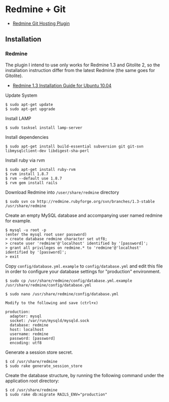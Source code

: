 # Redmine + Git #

- [Redmine Git Hosting Plugin](https://github.com/kubitron/redmine_git_hosting)

## Installation ##

### Redmine ###

The plugin I intend to use only works for Redmine 1.3 and Gitolite 2, so the installation instruction differ from the latest Redmine (the same goes for Gitolite).

- [Redmine 1.3 Installation Guide for Ubuntu 10.04](http://www.redmine.org/projects/redmine/wiki/HowToInstallRedmineOnUbuntuServer#Redmine-Installation)

Update System

	$ sudo apt-get update
	$ sudo apt-get upgrade

Install LAMP

	$ sudo tasksel install lamp-server

Install dependencies

	$ sudo apt-get install build-essential subversion git git-svn libmysqlclient-dev libdigest-sha-perl

Install ruby via rvm

	$ sudo apt-get install ruby-rvm
	$ rvm install 1.8.7
	$ rvm --default use 1.8.7
	$ rvm gem install rails

Download Redmine into `/user/share/redmine` directory

	$ sudo svn co http://redmine.rubyforge.org/svn/branches/1.3-stable /usr/share/redmine

Create an empty MySQL database and accompanying user named redmine for example.

	$ mysql -u root -p
	(enter the mysql root user password)
	> create database redmine character set utf8;
	> create user 'redmine'@'localhost' identified by '[password]';
	> grant all privileges on redmine.* to 'redmine'@'localhost' identified by '[password]';
	> exit

Copy `config/database.yml.example` to `config/database.yml` and edit this file in order to configure your database settings for "production" environment.

	$ sudo cp /usr/share/redmine/config/database.yml.example /usr/share/redmine/config/database.yml

	$ sudo nano /usr/share/redmine/config/database.yml

	Modify to the following and save (ctrl+x)

	production:
	  adapter: mysql
	  socket: /var/run/mysqld/mysqld.sock
	  database: redmine
	  host: localhost
	  username: redmine
	  password: [password]
	  encoding: utf8

Generate a session store secret.

	$ cd /usr/share/redmine
	$ sudo rake generate_session_store

Create the database structure, by running the following command under the application root directory:

	$ cd /usr/share/redmine
	$ sudo rake db:migrate RAILS_ENV="production"
